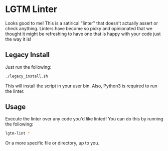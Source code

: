 # LGTM Linter
Looks good to me! This is a satirical "linter" that doesn't actually assert or check anything. Linters have become so picky and opinionated that we thought it might be refreshing to have one that is happy with your code just the way it is!

## Legacy Install
Just run the following:
```bash
./legacy_install.sh
```
This will install the script in your user bin. Also, Python3 is required to run the linter.

## Usage
Execute the linter over any code you'd like linted! You can do this by running the following:
```bash
lgtm-lint *
```
Or a more specific file or directory, up to you.
